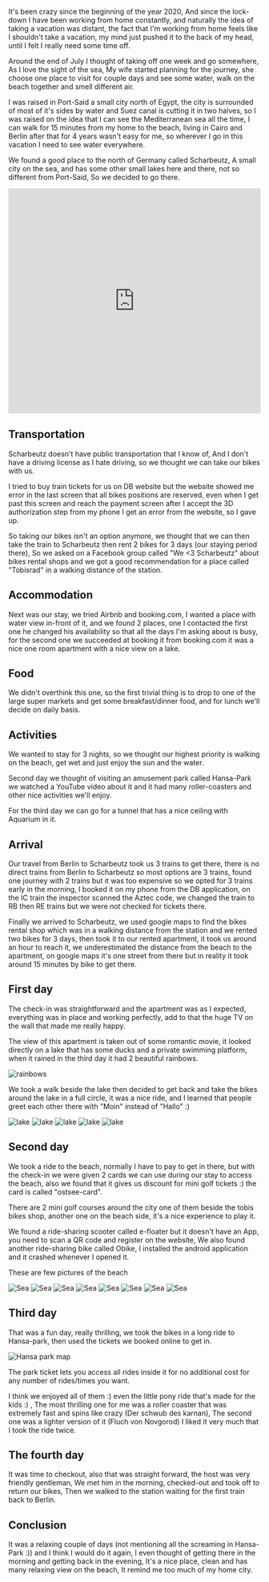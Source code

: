 It's been crazy since the beginning of the year 2020, And since the lock-down I
have been working from home constantly, and naturally the idea of taking a
vacation was distant, the fact that I'm working from home feels like I shouldn't
take a vacation, my mind just pushed it to the back of my head, until I felt I
really need some time off.

Around the end of July I thought of taking off one week and go somewhere, As I
love the sight of the sea, My wife started planning for the journey, she choose
one place to visit for couple days and see some water, walk on the beach
together and smell different air.

I was raised in Port-Said a small city north of Egypt, the city is surrounded of
most of it's sides by water and Suez canal is cutting it in two halves, so
I was raised on the idea that I can see the Mediterranean sea all the time, I can
walk for 15 minutes from my home to the beach, living in Cairo and Berlin after
that for 4 years wasn't easy for me, so wherever I go in this vacation I need to
see water everywhere.

We found a good place to the north of Germany called Scharbeutz, A small city on
the sea, and has some other small lakes here and there, not so different from
Port-Said, So we decided to go there.

<iframe src="https://www.google.com/maps/embed?pb=!1m18!1m12!1m3!1d2344.097929459261!2d10.74381711602659!3d54.01878563183017!2m3!1f0!2f0!3f0!3m2!1i1024!2i768!4f13.1!3m3!1m2!1s0x47b2746d5428a159%3A0x961060540a64020c!2sScharbeutz!5e0!3m2!1sen!2sde!4v1598947226491!5m2!1sen!2sde" width="100%" height="450" frameborder="0" style="border:0;" allowfullscreen="" aria-hidden="false" tabindex="0"></iframe>

## Transportation

Scharbeutz doesn't have public transportation that I know of, And I don't have a
driving license as I hate driving, so we thought we can take our bikes with us.

I tried to buy train tickets for us on DB website but the website showed me
error in the last screen that all bikes positions are reserved, even when I get
past this screen and reach the payment screen after I accept the 3D
authorization step from my phone I get an error from the website, so I gave up.

So taking our bikes isn't an option anymore, we thought that we can then take
the train to Scharbeutz then rent 2 bikes for 3 days (our staying period there),
So we asked on a Facebook group called "We <3 Scharbeutz" about bikes rental
shops and we got a good recommendation for a place called "Tobisrad" in a
walking distance of the station.


## Accommodation

Next was our stay, we tried Airbnb and booking.com, I wanted a place with water
view in-front of it, and we found 2 places, one I contacted the first one he
changed his availability so that all the days I'm asking about is busy, for the
second one we succeeded at booking it from booking.com it was a nice one room
apartment with a nice view on a lake.

## Food

We didn't overthink this one, so the first trivial thing is to drop to one of
the large super markets and get some breakfast/dinner food, and for lunch we'll
decide on daily basis.

## Activities

We wanted to stay for 3 nights, so we thought our highest priority is walking on
the beach, get wet and just enjoy the sun and the water.

Second day we thought of visiting an amusement park called Hansa-Park we watched
a YouTube video about it and it had many roller-coasters and other nice
activities we'll enjoy.

For the third day we can go for a tunnel that has a nice ceiling with Aquarium
in it.

## Arrival

Our travel from Berlin to Scharbeutz took us 3 trains to get there, there is no
direct trains from Berlin to Scharbeutz so most options are 3 trains, found one
journey with 2 trains but it was too expensive so we opted for 3 trains early in
the morning, I booked it on my phone from the DB application, on the IC train
the inspector scanned the Aztec code, we changed the train to RB then RE trains
but we were not checked for tickets there.

Finally we arrived to Scharbeutz, we used google maps to find the bikes rental
shop which was in a walking distance from the station and we rented two bikes
for 3 days, then took it to our rented apartment, it took us around an hour to
reach it, we underestimated the distance from the beach to the apartment, on
google maps it's one street from there but in reality it took around 15 minutes
by bike to get there.

## First day

The check-in was straightforward and the apartment was as I expected, everything
was in place and working perfectly, add to that the huge TV on the wall that
made me really happy.

The view of this apartment is taken out of some romantic movie, it looked
directly on a lake that has some ducks and a private swimming platform, when it
rained in the third day it had 2 beautiful rainbows.

![rainbows](/public/scharbeutz/rainbow.jpg)


We took a walk beside the lake then decided to get back and take the bikes
around the lake in a full circle, it was a nice ride, and I learned that people
greet each other there with "Moin" instead of "Hallo" :)

![lake](/public/scharbeutz/lake1.jpg)
![lake](/public/scharbeutz/lake2.jpg)
![lake](/public/scharbeutz/lake3.jpg)
![lake](/public/scharbeutz/lake4.jpg)
![lake](/public/scharbeutz/lake5.jpg)

## Second day

We took a ride to the beach, normally I have to pay to get in there, but with
the check-in we were given 2 cards we can use during our stay to access the
beach, also we found that it gives us discount for mini golf tickets :) the card
is called "ostsee-card".

There are 2 mini golf courses around the city one of them beside the tobis bikes
shop, another one on the beach side, it's a nice experience to play it.


We found a ride-sharing scooter called e-floater but it doesn't have an App, you
need to scan a QR code and register on the website, We also found another
ride-sharing bike called Obike, I installed the android application and it
crashed whenever I opened it.

These are few pictures of the beach

![Sea](/public/scharbeutz/sea1.jpg)
![Sea](/public/scharbeutz/sea2.jpg)
![Sea](/public/scharbeutz/sea3.jpg)
![Sea](/public/scharbeutz/sea4.jpg)
![Sea](/public/scharbeutz/sea5.jpg)
![Sea](/public/scharbeutz/sea6.jpg)
![Sea](/public/scharbeutz/sea7.jpg)
![Sea](/public/scharbeutz/sea8.jpg)

## Third day

That was a fun day, really thrilling, we took the bikes in a long ride to
Hansa-park, then used the tickets we booked online to get in.

![Hansa park map](/public/scharbeutz/hansa-park-map.jpg)

The park ticket lets you access all rides inside it for no additional cost for
any number of rides/times you want.

I think we enjoyed all of them :) even the little pony ride that's made for the
kids :) , The most thrilling one for me was a roller coaster that was extremely
fast and spins like crazy (Der schwub des karnan), The second one was a lighter
version of it (Fluch von Novgorod) I liked it very much that I took the ride twice.

## The fourth day

It was time to checkout, also that was straight forward, the host was very
friendly gentleman, We met him in the morning, checked-out and took off to
return our bikes, Then we walked to the station waiting for the first train
back to Berlin.


## Conclusion

It was a relaxing couple of days (not mentioning all the screaming in Hansa-Park
:)) and I think I would do it again, I even thought of getting there in the
morning and getting back in the evening, It's a nice place, clean and has many
relaxing view on the beach, It remind me too much of my home city.
